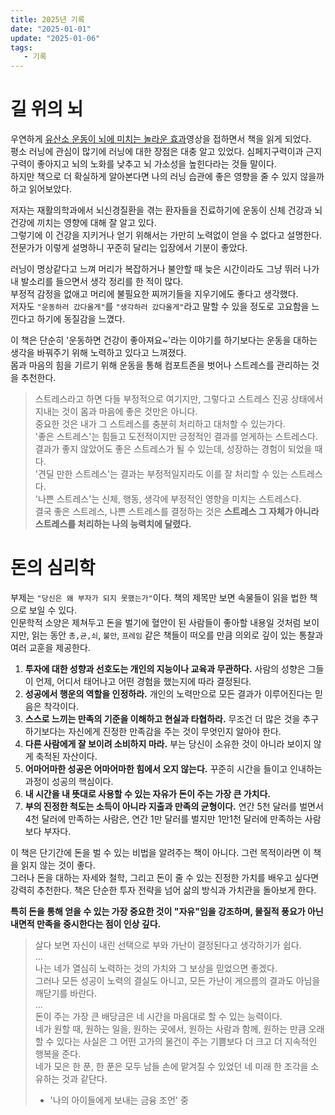 ```yaml
---
title: 2025년 기록
date: "2025-01-01"
update: "2025-01-06"
tags:
   - 기록
---
```


# 길 위의 뇌

우연하게 [유산소 운동이 뇌에 미치는 놀라운 효과](https://www.youtube.com/watch?v=fU2cp-0vKWU&ab_channel=%EC%9E%A5%EB%8F%99%EC%84%A0%EC%9D%98%EA%B6%81%EA%B8%88%ED%95%9C%EB%87%8C)영상을 접하면서 책을 읽게 되었다.  
평소 러닝에 관심이 많기에 러닝에 대한 장점은 대충 알고 있었다. 심페지구력이과 근지구력이 좋아지고 뇌의 노화를 낮추고 뇌 가소성을 높힌다라는 것들 말이다.  
하지만 책으로 더 확실하게 알아본다면 나의 러닝 습관에 좋은 영향을 줄 수 있지 않을까 하고 읽어보았다.  
  
저자는 재활의학과에서 뇌신경질환을 겪는 환자들을 진료하기에 운동이 신체 건강과 뇌 건강에 끼치는 영향에 대해 잘 알고 있다.  
그렇기에 이 건강을 지키거나 얻기 위해서는 가만히 노력없이 얻을 수 없다고 설명한다. 전문가가 이렇게 설명하니 꾸준히 달리는 입장에서 기분이 좋았다.  
  
러닝이 명상같다고 느껴 머리가 복잡하거나 불안할 때 늦은 시간이라도 그냥 뛰러 나가 내 발소리를 들으면서 생각 정리를 한 적이 많다.  
부정적 감정을 없애고 머리에 불필요한 찌꺼기들을 지우기에도 좋다고 생각했다.  
저자도 `"운동하러 갔다올게"`를 `"생각하러 갔다올게"`라고 말할 수 있을 정도로 고요함을 느낀다고 하기에 동질감을 느꼈다.  
  
이 책은 단순히 '운동하면 건강이 좋아져요~'라는 이야기를 하기보다는 운동을 대하는 생각을 바꿔주기 위해 노력하고 있다고 느껴졌다.  
몸과 마음의 힘을 기르기 위해 운동을 통해 컴포트존을 벗어나 스트레스를 관리하는 것을 추천한다.  

> 스트레스라고 하면 다들 부정적으로 여기지만, 그렇다고 스트레스 진공 상태에서 지내는 것이 몸과 마음에 좋은 것만은 아니다.  
> 중요한 것은 내가 그 스트레스를 충분히 처리하고 대처할 수 있는가다.  
> '좋은 스트레스'는 힘들고 도전적이지만 긍정적인 결과를 얻게하는 스트레스다.  
> 결과가 좋지 않았어도 좋은 스트레스가 될 수 있는데, 성장하는 경험이 되었을 때다.  
> '견딜 만한 스트레스'는 결과는 부정적일지라도 이를 잘 처리할 수 있는 스트레스다.  
> '나쁜 스트레스'는 신체, 행동, 생각에 부정적인 영향을 미치는 스트레스다.  
> 결국 좋은 스트레스, 나쁜 스트레스를 결정하는 것은 **스트레스 그 자체가 아니라 스트레스를 처리하는 나의 능력치에 달렸다.**  


# 돈의 심리학

부제는 `"당신은 왜 부자가 되지 못했는가"`이다. 책의 제목만 보면 속물들이 읽을 법한 책으로 보일 수 있다.  
인문학적 소양은 제쳐두고 돈을 벌기에 혈안이 된 사람들이 좋아할 내용일 것처럼 보이지만, 읽는 동안 `총,균,쇠`, `불안`, `프레임` 같은 책들이 떠오를 만큼 의외로 깊이 있는 통찰과 여러 교훈을 제공한다.  

1. **투자에 대한 성향과 선호도는 개인의 지능이나 교육과 무관하다.** 사람의 성향은 그들이 언제, 어디서 태어나고 어떤 경험을 했는지에 따라 결정된다.
2. **성공에서 행운의 역할을 인정하라.** 개인의 노력만으로 모든 결과가 이루어진다는 믿음은 착각이다.
3. **스스로 느끼는 만족의 기준을 이해하고 현실과 타협하라.** 무조건 더 많은 것을 추구하기보다는 자신에게 진정한 만족감을 주는 것이 무엇인지 알아야 한다.
4. **다른 사람에게 잘 보이려 소비하지 마라.** 부는 당신이 소유한 것이 아니라 보이지 않게 축적된 자산이다.
5. **어마어마한 성공은 어마어마한 힘에서 오지 않는다.** 꾸준히 시간을 들이고 인내하는 과정이 성공의 핵심이다.
6. **내 시간을 내 뜻대로 사용할 수 있는 자유가 돈이 주는 가장 큰 가치다.**
7. **부의 진정한 척도는 소득이 아니라 지출과 만족의 균형이다.** 연간 5천 달러를 벌면서 4천 달러에 만족하는 사람은, 연간 1만 달러를 벌지만 1만1천 달러에 만족하는 사람보다 부자다.

이 책은 단기간에 돈을 벌 수 있는 비법을 알려주는 책이 아니다. 그런 목적이라면 이 책을 읽지 않는 것이 좋다.  
그러나 돈을 대하는 자세와 철학, 그리고 돈이 줄 수 있는 진정한 가치를 배우고 싶다면 강력히 추천한다. 책은 단순한 투자 전략을 넘어 삶의 방식과 가치관을 돌아보게 한다.  
  
**특히 돈을 통해 얻을 수 있는 가장 중요한 것이 "자유"임을 강조하며, 물질적 풍요가 아닌 내면적 만족을 중시한다는 점이 인상 깊다.**  

> 살다 보면 자신이 내린 선택으로 부와 가난이 결정된다고 생각하기가 쉽다.  
> ...  
> 나는 네가 열심히 노력하는 것의 가치와 그 보상을 믿었으면 좋겠다.  
> 그러나 모든 성공이 노력의 결실도 아니고, 모든 가난이 게으름의 결과도 아님을 깨닫기를 바란다.  
> ...  
> 돈이 주는 가장 큰 배당금은 네 시간을 마음대로 할 수 있는 능력이다.  
> 네가 원할 때, 원하는 일을, 원하는 곳에서, 원하는 사람과 함께, 원하는 만큼 오래할 수 있다는 사실은 그 어떤 고가의 물건이 주는 기쁨보다 더 크고 더 지속적인 행복을 준다.  
> 네가 모은 한 푼, 한 푼은 모두 남들 손에 맡겨질 수 있었던 네 미래 한 조각을 소유하는 것과 같단다.  
> - '나의 아이들에게 보내는 금융 조언' 중
